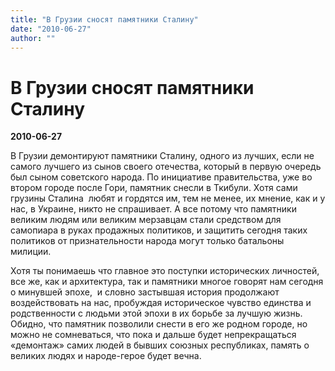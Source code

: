 ```yaml
---
title: "В Грузии сносят памятники Сталину"
date: "2010-06-27"
author: ""
---
```


# В Грузии сносят памятники Сталину

**2010-06-27** 

В Грузии демонтируют памятники Сталину, одного из лучших, если не самого лучшего из сынов своего отечества, который в первую очередь был сыном советского народа. По инициативе правительства, уже во втором городе после Гори, памятник снесли в Ткибули. Хотя сами грузины Сталина  любят и гордятся им, тем не менее, их мнение, как и у нас, в Украине, никто не спрашивает. А все потому что памятники великим людям или великим мерзавцам стали средством для самопиара в руках продажных политиков, и защитить сегодня таких политиков от признательности народа могут только батальоны милиции.

Хотя ты понимаешь что главное это поступки исторических личностей, все же, как и архитектура, так и памятники многое говорят нам сегодня о минувшей эпохе,  и словно застывшая история продолжают воздействовать на нас, пробуждая историческое чувство единства и родственности с людьми этой эпохи в их борьбе за лучшую жизнь. Обидно, что памятник позволили снести в его же родном городе, но можно не сомневаться, что пока и дальше будет непрекращаться «демонтаж» самих людей в бывших союзных республиках, память о великих людях и народе-герое будет вечна.